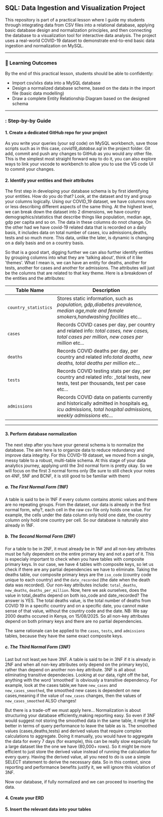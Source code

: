 ## SQL: Data Ingestion and Visualization Project

This repository is part of a practical lesson where I guide my students through integrating data from CSV files into a relational database, applying basic database design and normalization principles, and then connecting the database to a visualization tool for interactive data analysis. The project uses a real-world COVID-19 dataset to demonstrate end-to-end basic data ingestion and normalization on MySQL.
___

### 📖 Learning Outcomes
By the end of this practical lesson, students should be able to confidently:
- Import csv/xlxs data into a MySQL database
- Design a normalized database scheme, based on the data in the import file (basic data modelling)
- Draw a complete Entity Relationship Diagram based on the designed schema
___
### :  Step-by-by Guide
#### **1. Create a dedicated GitHub repo for your project**
As you write your queries (your sql code) on MySQL workbench, save those scripts such as in this case, _covid19_databse.sql_ in the project folder. Git add, commit and push any changes to GitHub as you would any other file. This is the simplest most straight forward way to do it, you can also explore ways to link your vscode to workbench to allow you to use the VS code UI to commit your changes.

#### **2. Identify your entities and their attributes**
The first step in developing your database schema is by first identifying your entities. How do you do that? Look, at the dataset and try and group your columns logically. Using our COVID_19 dataset, we have columns more or less describing different aspects of the same thing. At the highest level, we can break down the dataset into 2 dimensions, we have country demographics/statistics that describe things like population, median age, gdp per capita and so on. The data in these columns do nnot change. On the other had we have covid-19 related data that is recorded on a daily basis, it includes data on total number of cases, icu admissions,deaths, tests and so much more. This data, unlike the later, is dynamic is changing on a daily basis and on a country basis.

So that is a good start, digging further we can also further identify entities by grouping columns into what they are 'talking about', think of it like 'themes'. What I mean is, we can have an entity for deaths, another for tests, another for cases and another for admissions. The attributes will just be the columns that are related to that key theme. Here is a breakdown of the entities and the attributes:

| Table Name     | Description                              |
|----------------|------------------------------------------|
| `country_statistics`   | Stores static information, such as _population, gdp,diabetes prevalence, median age,male and female smokers,handwashing facilities_ etc...|
| `cases`        | Records COVID cases per day, per country and related info: _total cases, new cases, total cases per million, new cases per million_ etc...|
| `deaths`    | Records COVID deaths per day, per country and related info:_total deaths, new deaths, total deaths per million etc_...|
|`tests`  |Records COVID testing stats per day, per country and related info: _total tests, new tests, test per thousands, test per case etc...|
|`admissions` | Records COVID data on patients currently and historically admitted in hospitals eg, _icu admissions, total hospital admissions, weekly admissions_ etc...|
___

#### **3. Perform database normalization**
The next step after you have your general schema is to normalize the database. The aim here is to organize data to reduce redundancy and improve data integrity. For this COVID-19 dataset, we moved from a single, messy table to a robust, multi-table schema. At this stage of your data analytics journey, applying until the 3rd normal form is pretty okay. So we will focus on the first 3 normal forms only (Be sure to still check your notes on 4NF, 5NF and BCNF, it is still good to be familiar with them)

##### **a. The First Normal Form (1NF)**
A table is said to be in 1NF if every column contains atomic values and there are no repeating groups. From the dataset, our data is already in the first normal form, why?, each cell in the raw csv file only holds one value. For example, the cells under the data column only hold one date, the country column only hold one country per cell. So our database is naturally also already in 1NF.

##### **b. The Second Normal Form (2NF)**
For a table to be in 2NF, it must already be in 1NF and all non-key attributes must be fully dependent on the entire primary key and not a part of it. This is especialy important to check when you have tables with composite primary keys. In our case, we have 4 tables with composite keys, so let us check if there are any partial dependencies we have to eliminate.
Taking the deaths table, our composite primary keys are the `iso_code` (country code unique to each country) and the `date_recorded` (the date when the death data was recorded). Our non-key attributes include: `total_deaths`, `new_deaths`, `deaths_per_million`. Now, here we ask ourselves, does the value in total_deaths depend on both iso_code and date_recorded? The answer is YES. The total deaths value, is the total number of deaths from COVID 19 in a specific country and on a specific date, you cannot make sense of that value, without the country code and the date. NB: We say 2000 deaths occured in Kenya, on 15/08/2025. So all non-key attributes depend on both primary keys and there are no partial dependencies.

The same rationale can be applied to the `cases`, `tests`, and `admissions` tables, because they have the same exact composite keys.

##### **c. The Third Normal Form (3NF)**
Last but not least,we have 3NF. A table is said to be in 3NF if it is already in 2NF and when all non-key attributes only depend on the primary key(s), rather than depend on another non-key attribute. 3NF is all about eliminating transitive dependecies. Looking at our data, right off the bat, anything with the word 'smoothed' is obviously a transitive dependency. For example, look at the cases table,we have `new_cases` and `new_cases_smoothed`, the smoothed new cases is dependent on new cases,meaning if the value of `new_cases` changes, then the values of `new_cases_smoothed` ALSO changes!

But there is a trade-off we must apply here...
Normalization is about structuring your database efficiently,making reporting easy. So even if 3NF would suggest not storing the smoothed data in the same table, it might be better in terms of query performance to leave the table as is. The smoothed values (cases,deaths,tests) and derived values that require complex calculations to aggregate. Doing it manually, you would have to aggregate the data for every 7 days (for example), this can be really slow especially for a large dataset like the one we have (80,000+ rows). So it might be more efficient to just store the derived value instead of running the calculation for every query. Having the derived value, all you need to do is use a simple SELECT statement to derive the necessary data. So in this context, since reporting and performance benefits justify it, we will ignore this violation of 3NF.

Now our database, if fully normalized and we can proceed to inserting the data.
#### **4. Create your ERD**
#### **5. Insert the relevant data into your tables**
